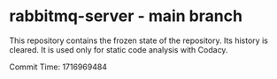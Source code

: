 # rabbitmq-server - main branch

This repository contains the frozen state of the repository.
Its history is cleared. It is used only for static code
analysis with Codacy.

Commit Time: 1716969484